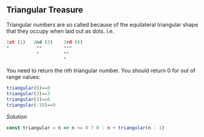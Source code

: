 ## Triangular Treasure

Triangular numbers are so called because of the equilateral triangular shape that they occupy when laid out as dots. i.e.

```javascript
1st (1)   2nd (3)    3rd (6)
*          **        ***
           *         **
                     *
```

You need to return the nth triangular number. You should return 0 for out of range values:


```javascript
triangular(0)==0
triangular(2)==3
triangular(3)==6
triangular(-10)==0
```

*Solution*

```javascript
const triangular = n => n <= 0 ? 0 : n + triangular(n - 1)
```
